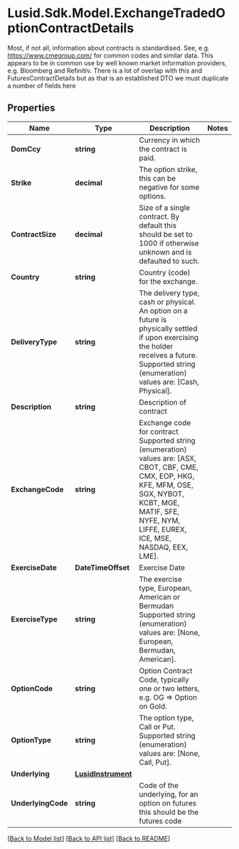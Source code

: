 # Lusid.Sdk.Model.ExchangeTradedOptionContractDetails
Most, if not all, information about contracts is standardised. See, e.g. https://www.cmegroup.com/ for  common codes and similar data. This appears to be in common use by well known market information providers, e.g. Bloomberg and Refinitiv.  There is a lot of overlap with this and FuturesContractDetails but as that is an established DTO we must duplicate a number of fields here

## Properties

Name | Type | Description | Notes
------------ | ------------- | ------------- | -------------
**DomCcy** | **string** | Currency in which the contract is paid. | 
**Strike** | **decimal** | The option strike, this can be negative for some options. | 
**ContractSize** | **decimal** | Size of a single contract. By default this should be set to 1000 if otherwise unknown and is defaulted to such. | 
**Country** | **string** | Country (code) for the exchange. | 
**DeliveryType** | **string** | The delivery type, cash or physical. An option on a future is physically settled if upon exercising the  holder receives a future.  Supported string (enumeration) values are: [Cash, Physical]. | 
**Description** | **string** | Description of contract | 
**ExchangeCode** | **string** | Exchange code for contract  Supported string (enumeration) values are: [ASX, CBOT, CBF, CME, CMX, EOP, HKG, KFE, MFM, OSE, SGX, NYBOT, KCBT, MGE, MATIF, SFE, NYFE, NYM, LIFFE, EUREX, ICE, MSE, NASDAQ, EEX, LME]. | 
**ExerciseDate** | **DateTimeOffset** | Exercise Date | 
**ExerciseType** | **string** | The exercise type, European, American or Bermudan  Supported string (enumeration) values are: [None, European, Bermudan, American]. | 
**OptionCode** | **string** | Option Contract Code, typically one or two letters, e.g. OG &#x3D;&gt; Option on Gold. | 
**OptionType** | **string** | The option type, Call or Put.  Supported string (enumeration) values are: [None, Call, Put]. | 
**Underlying** | [**LusidInstrument**](LusidInstrument.md) |  | 
**UnderlyingCode** | **string** | Code of the underlying, for an option on futures this should be the futures code | 

[[Back to Model list]](../README.md#documentation-for-models) [[Back to API list]](../README.md#documentation-for-api-endpoints) [[Back to README]](../README.md)

